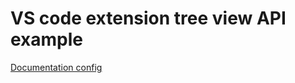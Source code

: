 # VS code extension tree view API example
[Documentation config](https://maksymslobodianyk.github.io/vscode-extension-tree-view-example/data/data.json)
